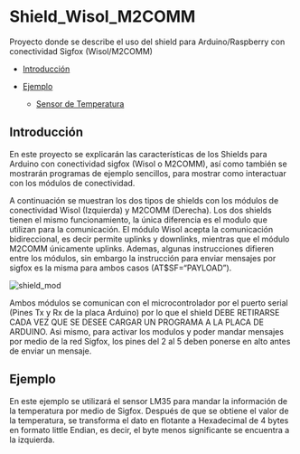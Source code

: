 Shield_Wisol_M2COMM
===================

Proyecto donde se describe el uso del shield para Arduino/Raspberry con conectividad Sigfox (Wisol/M2COMM)

-	[Introducción](#introducción)

-	[Ejemplo](#ejemplo)

	-	[Sensor de Temperatura](#sensor-de-temperatura)

Introducción
------------

En este proyecto se explicarán las características de los Shields para Arduino con conectividad sigfox (Wisol o M2COMM), así como también se mostrarán programas de ejemplo sencillos, para mostrar como interactuar con los módulos de conectividad. 

A continuación se muestran los dos tipos de shields con los módulos de conectividad Wisol (Izquierda) y M2COMM (Derecha). Los dos shields tienen el mismo funcionamiento, la única diferencia es el modulo que utilizan para la comunicación. El módulo Wisol acepta la comunicación bidireccional, es decir permite uplinks y downlinks, mientras que el módulo M2COMM únicamente uplinks. Ademas, algunas instrucciones difieren entre los módulos, sin embargo la instrucción para enviar mensajes por sigfox es la misma para ambos casos (AT$SF=“PAYLOAD”).

![shield_mod](https://github.com/Iotnet/Shield_Wisol_M2COMM/blob/master/%20imagenes/shield_mod.png?raw=true)

Ambos módulos se comunican con el microcontrolador por el puerto serial (Pines Tx y Rx de la placa Arduino) por lo que el shield DEBE RETIRARSE CADA VEZ QUE SE DESEE CARGAR UN PROGRAMA A LA PLACA DE ARDUINO. Asi mismo, para activar los modulos y poder mandar mensajes por medio de la red Sigfox, los pines del 2 al 5 deben ponerse en alto antes de enviar un mensaje.

Ejemplo
-------

En este ejemplo se utilizará el sensor LM35 para mandar la información de la temperatura por medio de Sigfox. Después de que se obtiene el valor de la temperatura, se transforma el dato en flotante a Hexadecimal de 4 bytes en formato little Endian, es decir, el byte menos significante se encuentra a la izquierda.



